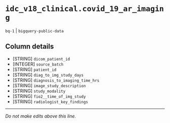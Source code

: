 # `idc_v18_clinical.covid_19_ar_imaging`
`bq-1` | `bigquery-public-data`

## Column details
* [STRING]    `dicom_patient_id`
* [INTEGER]   `source_batch`
* [STRING]    `patient_id`
* [STRING]    `diag_to_img_study_days`
* [STRING]    `diagnosis_to_imaging_time_hrs`
* [STRING]    `image_study_description`
* [STRING]    `study_modality`
* [STRING]    `fio2__time_of_img_study`
* [STRING]    `radiologist_key_findings`

-------------------------------------------------------------------------------
*Do not make edits above this line.*
